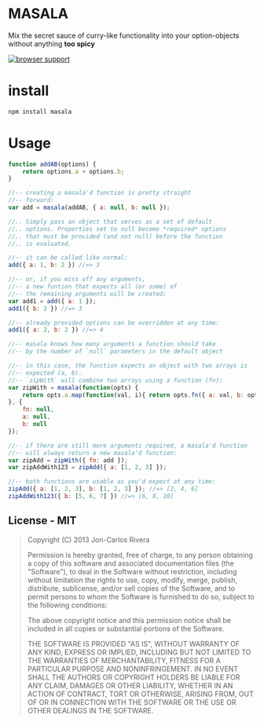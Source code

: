 MASALA
=====

Mix the secret sauce of curry-like functionality into your option-objects without anything **too spicy**

[![browser support](https://ci.testling.com/imbcmdth/masala.png)](https://ci.testling.com/imbcmdth/masala)

# install

```bash
npm install masala
```

# Usage

```javascript
function addAB(options) {
	return options.a + options.b;
}

//-- creating a masala'd function is pretty straight
//-- forward:
var add = masala(addAB, { a: null, b: null });

//.. Simply pass an object that serves as a set of default
//.. options. Properties set to null become *required* options
//.. that must be provided (and not null) before the function
//.. is evaluated.

//-- it can be called like normal:
add({ a: 1, b: 2 }) //=> 3

//-- or, if you miss off any arguments,
//-- a new funtion that expects all (or some) of
//-- the remaining arguments will be created:
var add1 = add({ a: 1 });
add1({ b: 2 }) //=> 3

//-- already provided options can be overridden at any time:
add1({ a: 2, b: 2 }) //=> 4

//-- masala knows how many arguments a function should take
//-- by the number of `null` parameters in the default object

//-- in this case, the function expects an object with two arrays is
//-- expected (a, b).
//-- `zipWith` will combine two arrays using a function (fn):
var zipWith = masala(function(opts) {
	return opts.a.map(function(val, i){ return opts.fn({ a: val, b: opts.b[i] }) });
}, {
	fn: null,
	a: null,
	b: null
});

//-- if there are still more arguments required, a masala'd function
//-- will always return a new masala'd function:
var zipAdd = zipWith({ fn: add });
var zipAddWith123 = zipAdd({ a: [1, 2, 3] });

//-- both functions are usable as you'd expect at any time:
zipAdd({ a: [1, 2, 3], b: [1, 2, 3] }); //=> [2, 4, 6]
zipAddWith123({ b: [5, 6, 7] }) //=> [6, 8, 10]

```

## License - MIT

> Copyright (C) 2013 Jon-Carlos Rivera
> 
> Permission is hereby granted, free of charge, to any person obtaining a copy of this software and associated documentation files (the "Software"), to deal in the Software without restriction, including without limitation the rights to use, copy, modify, merge, publish, distribute, sublicense, and/or sell copies of the Software, and to permit persons to whom the Software is furnished to do so, subject to the following conditions:
>
> The above copyright notice and this permission notice shall be included in all copies or substantial portions of the Software.
>
> THE SOFTWARE IS PROVIDED "AS IS", WITHOUT WARRANTY OF ANY KIND, EXPRESS OR IMPLIED, INCLUDING BUT NOT LIMITED TO THE WARRANTIES OF MERCHANTABILITY, FITNESS FOR A PARTICULAR PURPOSE AND NONINFRINGEMENT. IN NO EVENT SHALL THE AUTHORS OR COPYRIGHT HOLDERS BE LIABLE FOR ANY CLAIM, DAMAGES OR OTHER LIABILITY, WHETHER IN AN ACTION OF CONTRACT, TORT OR OTHERWISE, ARISING FROM, OUT OF OR IN CONNECTION WITH THE SOFTWARE OR THE USE OR OTHER DEALINGS IN THE SOFTWARE.
